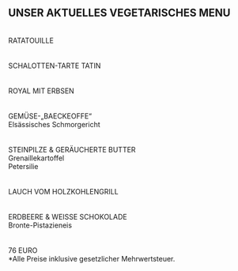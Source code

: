 ## UNSER AKTUELLES VEGETARISCHES MENU
<br>
RATATOUILLE<br/>
 <br/>
<br/>
SCHALOTTEN-TARTE TATIN<br/>
 <br/>
<br/>
ROYAL MIT ERBSEN<br/>
 <br/>
<br/>
GEMÜSE-„BAECKEOFFE“<br/>
Elsässisches Schmorgericht<br/>
 <br/>
<br/>
STEINPILZE & GERÄUCHERTE BUTTER <br/>
Grenaillekartoffel<br/>
Petersilie<br/>
 <br/>
<br/>
LAUCH VOM HOLZKOHLENGRILL<br/>
 <br/>
<br/>
ERDBEERE & WEISSE SCHOKOLADE <br/>
Bronte-Pistazieneis<br/>
 <br/>
<br/>
76 EURO
<br>
*Alle Preise inklusive gesetzlicher Mehrwertsteuer.
